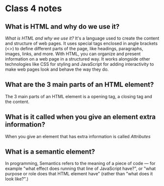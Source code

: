 # Class 4 notes

## What is HTML and why do we use it?

 *What is HTML and why we use it?* It's a language used to create the content and structure of web pages. It uses special tags enclosed in angle brackets (<>) to define different parts of the page, like headings, paragraphs, images, links, and more. With HTML, you can organize and present information on a web page in a structured way. It works alongside other technologies like CSS for styling and JavaScript for adding interactivity to make web pages look and behave the way they do.

## What are the 3 main parts of an HTML element?

The 3 main parts of an HTML element is a opening tag, a closing tag and the content.

## What is it called when you give an element extra information?

When you give an element that has extra information is called *Attributes*

## What is a semantic element?

In programming, Semantics refers to the meaning of a piece of code — for example "what effect does running that line of JavaScript have?", or "what purpose or role does that HTML element have" (rather than "what does it look like?".)
